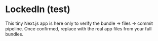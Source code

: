 # LockedIn (test)
This tiny Next.js app is here only to verify the bundle → files → commit pipeline.
Once confirmed, replace with the real app files from your full bundles.
